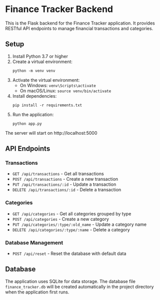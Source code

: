 
# Finance Tracker Backend

This is the Flask backend for the Finance Tracker application. It provides RESTful API endpoints to manage financial transactions and categories.

## Setup

1. Install Python 3.7 or higher
2. Create a virtual environment:
   ```
   python -m venv venv
   ```
3. Activate the virtual environment:
   - On Windows: `venv\Scripts\activate`
   - On macOS/Linux: `source venv/bin/activate`
4. Install dependencies:
   ```
   pip install -r requirements.txt
   ```
5. Run the application:
   ```
   python app.py
   ```

The server will start on http://localhost:5000

## API Endpoints

### Transactions
- `GET /api/transactions` - Get all transactions
- `POST /api/transactions` - Create a new transaction
- `PUT /api/transactions/:id` - Update a transaction
- `DELETE /api/transactions/:id` - Delete a transaction

### Categories
- `GET /api/categories` - Get all categories grouped by type
- `POST /api/categories` - Create a new category
- `PUT /api/categories/:type/:old_name` - Update a category name
- `DELETE /api/categories/:type/:name` - Delete a category

### Database Management
- `POST /api/reset` - Reset the database with default data

## Database

The application uses SQLite for data storage. The database file `finance_tracker.db` will be created automatically in the project directory when the application first runs.
